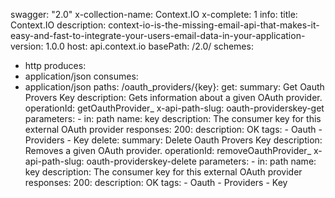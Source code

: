 swagger: "2.0"
x-collection-name: Context.IO
x-complete: 1
info:
  title: Context.IO
  description: context-io-is-the-missing-email-api-that-makes-it-easy-and-fast-to-integrate-your-users-email-data-in-your-application-
  version: 1.0.0
host: api.context.io
basePath: /2.0/
schemes:
- http
produces:
- application/json
consumes:
- application/json
paths:
  /oauth_providers/{key}:
    get:
      summary: Get Oauth Provers Key
      description: Gets information about a given OAuth provider.
      operationId: getOauthProvider_
      x-api-path-slug: oauth-providerskey-get
      parameters:
      - in: path
        name: key
        description: The consumer key for this external OAuth provider
      responses:
        200:
          description: OK
      tags:
      - Oauth
      - Providers
      - Key
    delete:
      summary: Delete Oauth Provers Key
      description: Removes a given OAuth provider.
      operationId: removeOauthProvider_
      x-api-path-slug: oauth-providerskey-delete
      parameters:
      - in: path
        name: key
        description: The consumer key for this external OAuth provider
      responses:
        200:
          description: OK
      tags:
      - Oauth
      - Providers
      - Key